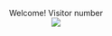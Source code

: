 <p align="center"> 
  Welcome! Visitor number<br>
  <img src="https://profile-counter.glitch.me/cbowersock/count.svg" />
</p>

<!--[![Clint's github stats](https://github-readme-stats.vercel.app/api?username=cbowersock)](https://github.com/cbowersock/github-readme-stats?username=cbowersock&count_private=true)
[![Top Langs](https://github-readme-stats.vercel.app/api/top-langs/?username=cbowersock)](https://github.com/cbowersock/github-readme-stats)-->
